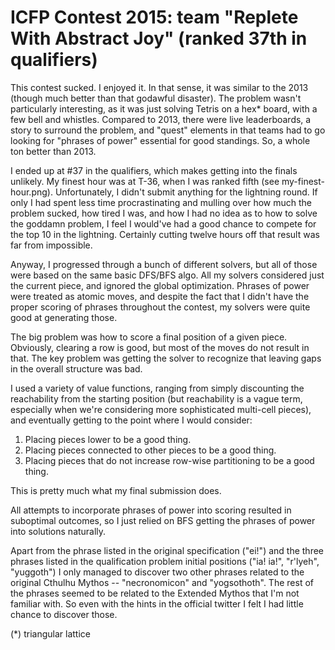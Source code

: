 # ICFP Contest 2015: team "Replete With Abstract Joy" (ranked 37th in qualifiers)

This contest sucked. I enjoyed it. In that sense, it was similar to the 2013 (though much better than that godawful disaster).
The problem wasn't particularly interesting, as it was just solving Tetris on a hex* board, with a few bell and whistles.
Compared to 2013, there were live leaderboards, a story to surround the problem, and "quest" elements in that teams had to go
looking for "phrases of power" essential for good standings. So, a whole ton better than 2013.

I ended up at #37 in the qualifiers, which makes getting into the finals unlikely. My finest hour was at T-36, when I was
ranked fifth (see my-finest-hour.png). Unfortunately, I didn't submit anything for the lightning round. If only I had spent
less time procrastinating and mulling over how much the problem sucked, how tired I was, and how I had no idea as to how to
solve the goddamn problem, I feel I would've had a good chance to compete for the top 10 in the lightning. Certainly cutting
twelve hours off that result was far from impossible.

Anyway, I progressed through a bunch of different solvers, but all of those were based on the same basic DFS/BFS algo. All my
solvers considered just the current piece, and ignored the global optimization. Phrases of power were treated as atomic moves,
and despite the fact that I didn't have the proper scoring of phrases throughout the contest, my solvers were quite good at
generating those.

The big problem was how to score a final position of a given piece. Obviously, clearing a row is good, but most of the moves
do not result in that. The key problem was getting the solver to recognize that leaving gaps in the overall structure was
bad.

I used a variety of value functions, ranging from simply discounting the reachability from the starting position (but
reachability is a vague term, especially when we're considering more sophisticated multi-cell pieces), and eventually
getting to the point where I would consider:

1. Placing pieces lower to be a good thing.
2. Placing pieces connected to other pieces to be a good thing.
3. Placing pieces that do not increase row-wise partitioning to be a good thing.

This is pretty much what my final submission does.

All attempts to incorporate phrases of power into scoring resulted in suboptimal outcomes, so I just relied on BFS getting
the phrases of power into solutions naturally.

Apart from the phrase listed in the original specification ("ei!") and the three phrases listed in the qualification problem
initial positions ("ia! ia!", "r'lyeh", "yuggoth") I only managed to discover two other phrases related to the original
Cthulhu Mythos -- "necronomicon" and "yogsothoth". The rest of the phrases seemed to be related to the Extended Mythos
that I'm not familiar with. So even with the hints in the official twitter I felt I had little chance to discover those.

(*) triangular lattice
